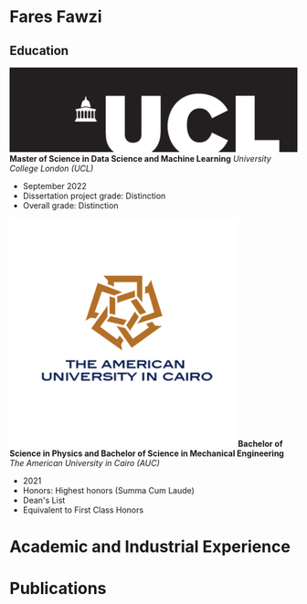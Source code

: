 # Fares Fawzi
## Education

![UCL_logo](/assests/img/UCL_logo.png)**Master of Science in Data Science and Machine Learning**
*University College London (UCL)*
- September 2022
- Dissertation project grade: Distinction
- Overall grade: Distinction


![AUC_logo](/assests/img/AUC_logo.png)**Bachelor of Science in Physics and Bachelor of Science in Mechanical Engineering**
*The American University in Cairo (AUC)*
- 2021
- Honors: Highest honors (Summa Cum Laude)
- Dean's List
- Equivalent to First Class Honors


# Academic and Industrial Experience
# Publications 
